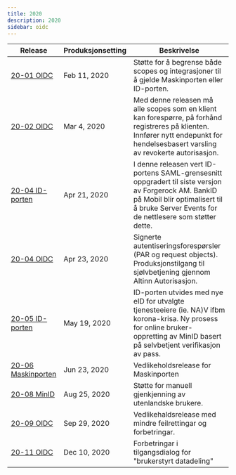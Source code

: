```yaml
---
title: 2020
description: 2020
sidebar: oidc
---
```


|Release|Produksjonsetting|Beskrivelse|
|-|-|-|
|[20-01 OIDC]({{site.baseurl}}/docs/idporten/oidc/releaser/20-01_OIDC)|Feb 11, 2020| Støtte for å begrense både scopes og integrasjoner til å gjelde Maskinporten eller ID-porten. |
|[20-02 OIDC]({{site.baseurl}}/docs/idporten/oidc/releaser/20-02_OIDC)|Mar 4, 2020| Med denne releasen må alle scopes som en klient kan forespørre, på forhånd registreres på klienten. Innfører nytt endepunkt for hendelsesbasert varsling av  revokerte autorisasjon. |
|[20-04 ID-porten]({{site.baseurl}}/docs/idporten/oidc/releaser/20-04_ID-porten)|Apr 21, 2020| I denne releasen vert ID-portens SAML-grensesnitt oppgradert til siste versjon av Forgerock AM.   BankID på Mobil blir optimalisert til å bruke Server Events for de nettlesere som støtter dette. |
|[20-04 OIDC]({{site.baseurl}}/docs/idporten/oidc/releaser/20-04_OIDC)|Apr 23, 2020| Signerte autentiseringsforespørsler (PAR og request objects).  Produksjonstilgang til sjølvbetjening gjennom Altinn Autorisasjon. |
|[20-05 ID-porten]({{site.baseurl}}/docs/idporten/oidc/releaser/20-05_ID-porten)|May 19, 2020| ID-porten utvides med nye eID for utvalgte tjenesteeiere (ie. NA)V ifbm korona-krisa.  Ny prosess for online bruker-oppretting av MinID basert på selvbetjent verifikasjon av pass. |
|[20-06 Maskinporten]({{site.baseurl}}/docs/idporten/oidc/releaser/20-06_Maskinporten)|Jun 23, 2020| Vedlikeholdsrelease for Maskinporten |
|[20-08 MinID]({{site.baseurl}}/docs/idporten/oidc/releaser/20-08_MinID)|Aug 25, 2020| Støtte for manuell gjenkjenning av utenlandske brukere.  |
|[20-09 OIDC]({{site.baseurl}}/docs/idporten/oidc/releaser/20-09_OIDC)|Sep 29, 2020| Vedlikehaldsrelease med mindre feilrettingar og forbetringar. |
|[20-11 OIDC]({{site.baseurl}}/docs/idporten/oidc/releaser/20-11_OIDC)|Dec 10, 2020| Forbetringar i tilgangsdialog for "brukerstyrt datadeling" |
